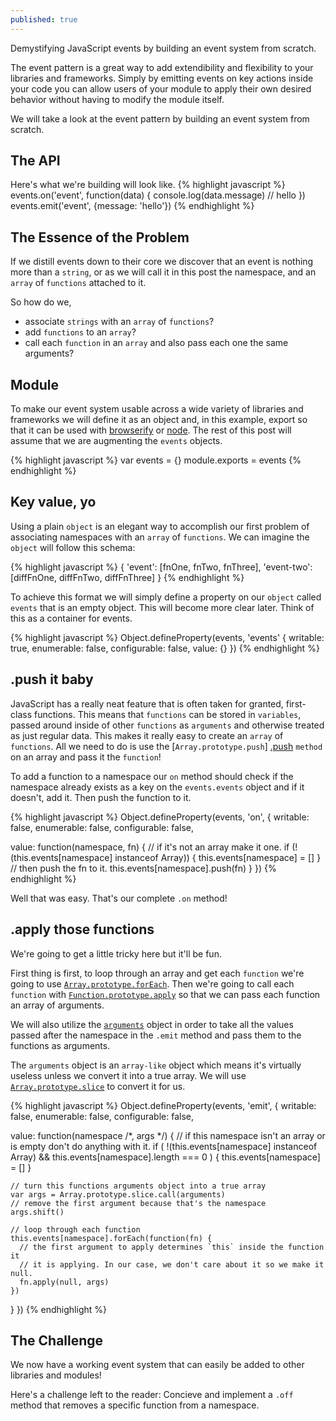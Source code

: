 ```yaml
---
published: true
---
```


Demystifying JavaScript events by building an event system from scratch.

The event pattern is a great way to add extendibility and flexibility to your
libraries and frameworks. Simply by emitting events on key actions inside your
code you can allow users of your module to apply their own desired behavior
without having to modify the module itself.

We will take a look at the event pattern by building an event system from
scratch.

## The API
Here's what we're building will look like.
{% highlight javascript %}
events.on('event', function(data) {
  console.log(data.message) // hello
})
events.emit('event', {message: 'hello'})
{% endhighlight %}

## The Essence of the Problem

If we distill events down to their core we discover that an event is nothing
more than a `string`, or as we will call it in this post the namespace, and an
`array` of `functions` attached to it.

So how do we,

* associate `strings` with an `array` of `functions`?
* add `functions` to an `array`?
* call each `function` in an `array` and also pass each one the same arguments?

## Module

To make our event system usable across a wide variety of libraries and
frameworks we will define it as an object and, in this example, export so that
it can be used with [browserify][browserify] or [node][node]. The rest of this
post will assume that we are augmenting the `events` objects.

{% highlight javascript %}
var events = {}
module.exports = events
{% endhighlight %}

## Key value, yo

Using a plain `object` is an elegant way to accomplish our first problem of
associating namespaces with an `array` of `functions`. We can imagine the
`object` will follow this schema:

{% highlight javascript %}
{
  'event': [fnOne, fnTwo, fnThree],
  'event-two': [diffFnOne, diffFnTwo, diffFnThree]
}
{% endhighlight %}

To achieve this format we will simply define a property on our `object` called
`events` that is an empty object. This will become more clear later. Think of
this as a container for events.

{% highlight javascript %}
Object.defineProperty(events, 'events' {
  writable: true,
  enumerable: false,
  configurable: false,
  value: {}
})
{% endhighlight %}

## .push it baby

JavaScript has a really neat feature that is often taken for granted,
first-class functions. This means that `functions` can be stored in `variables`,
passed around inside of other `functions` as `arguments` and otherwise treated
as just regular data. This makes it really easy to create an `array` of
`functions`. All we need to do is use the [`Array.prototype.push`] [.push]
`method` on an array and pass it the `function`!

To add a function to a namespace our `on` method should check if the namespace
already exists as a key on the `events.events` object and if it doesn't, add it.
Then push the function to it.

{% highlight javascript %}
Object.defineProperty(events, 'on', {
  writable: false,
  enumerable: false,
  configurable: false,

  value: function(namespace, fn) {
    // if it's not an array make it one.
    if (!(this.events[namespace] instanceof Array)) {
      this.events[namespace] = []
    }
    // then push the fn to it.
    this.events[namespace].push(fn)
  }
})
{% endhighlight %}

Well that was easy. That's our complete `.on` method!

## .apply those functions

We're going to get a little tricky here but it'll be fun.

First thing is first, to loop through an array and get each `function` we're
going to use [`Array.prototype.forEach`][.forEach]. Then we're going to call each
`function` with [`Function.prototype.apply`][.apply] so that we can pass each
function an array of arguments.

We will also utilize the [`arguments`][arguments] object in order to take
all the values passed after the namespace in the `.emit` method and pass them to
the functions as arguments.

The `arguments` object is an `array-like` object which means it's virtually
useless unless we convert it into a true array. We will use
[`Array.prototype.slice`][.slice] to convert it for us.

{% highlight javascript %}
Object.defineProperty(events, 'emit', {
  writable: false,
  enumerable: false,
  configurable: false,

  value: function(namespace /*, args */) {
    // if this namespace isn't an array or is empty don't do anything with it.
    if (
         !(this.events[namespace] instanceof Array)
      && this.events[namespace].length === 0
    ) {
      this.events[namespace] = []
    }

    // turn this functions arguments object into a true array
    var args = Array.prototype.slice.call(arguments)
    // remove the first argument because that's the namespace
    args.shift()

    // loop through each function
    this.events[namespace].forEach(function(fn) {
      // the first argument to apply determines `this` inside the function it
      // it is applying. In our case, we don't care about it so we make it null.
      fn.apply(null, args)
    })
  }
})
{% endhighlight %}

## The Challenge

We now have a working event system that can easily be added to other libraries
and modules!

Here's a challenge left to the reader:
Concieve and implement a `.off` method that removes a specific function from a
namespace.

[browserify]: http://browserify.org
[node]: http://nodejs.org
[.push]: https://developer.mozilla.org/en-US/docs/Web/JavaScript/Reference/Global_Objects/Array/push
[.slice]: https://developer.mozilla.org/en-US/docs/Web/JavaScript/Reference/Global_Objects/Array/slice
[.forEach]: https://developer.mozilla.org/en-US/docs/Web/JavaScript/Reference/Global_Objects/Array/forEach
[.apply]: https://developer.mozilla.org/en-US/docs/Web/JavaScript/Reference/Global_Objects/Function/prototype
[arguments]: https://developer.mozilla.org/en-US/docs/Web/JavaScript/Reference/Functions/arguments